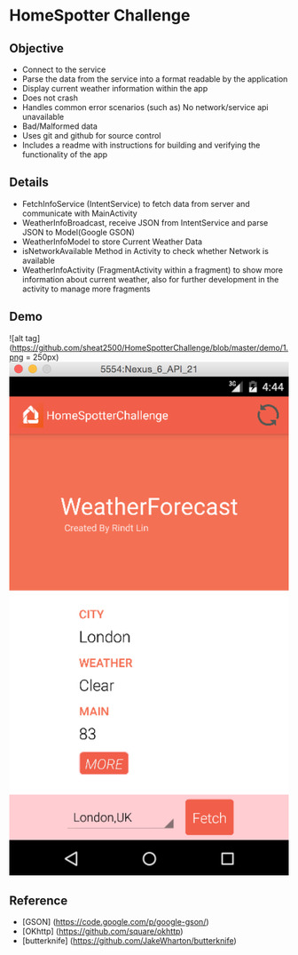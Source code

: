# HomeSpotter Challenge
## Objective
*  Connect to the service
*  Parse the data from the service into a format readable by the application
*  Display current weather information within the app
*  Does not crash
*  Handles common error scenarios (such as) No network/service api unavailable
*  Bad/Malformed data
*  Uses git and github for source control
*  Includes a readme with instructions for building and verifying the functionality of the app

## Details 
- FetchInfoService (IntentService) to fetch data from server and communicate with MainActivity
- WeatherInfoBroadcast, receive JSON from IntentService and parse JSON to Model(Google GSON)
- WeatherInfoModel to store Current Weather Data
- isNetworkAvailable Method in Activity to check whether Network is available
- WeatherInfoActivity (FragmentActivity within a fragment) to show more information about current weather, also for further development in the activity to manage more fragments

## Demo
![alt tag](https://github.com/sheat2500/HomeSpotterChallenge/blob/master/demo/1.png = 250px)
![alt tag](https://github.com/sheat2500/HomeSpotterChallenge/blob/master/demo/2.png)

## Reference
- [GSON] (https://code.google.com/p/google-gson/)
- [OKhttp] (https://github.com/square/okhttp)
- [butterknife] (https://github.com/JakeWharton/butterknife)
